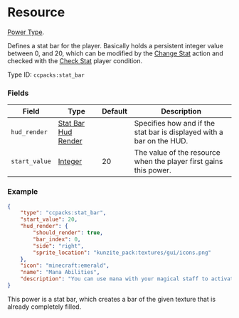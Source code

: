 # Resource

[Power Type](../power_types.md).

Defines a stat bar for the player. Basically holds a persistent integer value between 0, and 20, which can be modified by the [Change Stat](../entity_actions/change_stat.md) action and checked with the [Check Stat](../entity_conditions/check_stat.md) player condition.

Type ID: `ccpacks:stat_bar`

### Fields

Field  | Type | Default | Description
-------|------|---------|-------------
`hud_render` | [Stat Bar Hud Render](../data_types/stat_hud_render.md) | | Specifies how and if the stat bar is displayed with a bar on the HUD.
`start_value` | [Integer](../data_types/integer.md) | 20 | The value of the resource when the player first gains this power.

### Example
```json
{
    "type": "ccpacks:stat_bar",
    "start_value": 20,
    "hud_render": {
        "should_render": true,
        "bar_index": 0,
        "side": "right",
        "sprite_location": "kunzite_pack:textures/gui/icons.png"
    },
    "icon": "minecraft:emerald",
    "name": "Mana Abilities",
    "description": "You can use mana with your magical staff to activate its powers."
}
```
This power is a stat bar, which creates a bar of the given texture that is already completely filled.
